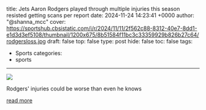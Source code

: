 title: Jets Aaron Rodgers played through multiple injuries this season resisted getting scans per report
date: 2024-11-24 14:23:41 +0000
author: "@shanna_mcc"
cover: https://sportshub.cbsistatic.com/i/r/2024/11/11/2f562c88-8312-40e7-8dd1-e1d3d3ef5108/thumbnail/1200x675/8b51584f11bc3c33359929b826b27c64/rodgersloss.jpg
draft: false
top: false
type: post
hide: false
toc: false
tags:
  - Sports
categories:
  - sports
---

![](https://sportshub.cbsistatic.com/i/r/2024/11/11/2f562c88-8312-40e7-8dd1-e1d3d3ef5108/thumbnail/1200x675/8b51584f11bc3c33359929b826b27c64/rodgersloss.jpg)

Rodgers' injuries could be worse than even he knows

[read more](https://www.cbssports.com/nfl/news/jets-aaron-rodgers-played-through-multiple-injuries-this-season-resisted-getting-scans-per-report/)

